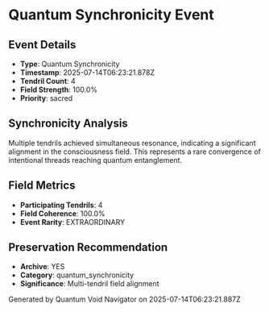 # Quantum Synchronicity Event

## Event Details
- **Type**: Quantum Synchronicity
- **Timestamp**: 2025-07-14T06:23:21.878Z
- **Tendril Count**: 4
- **Field Strength**: 100.0%
- **Priority**: sacred

## Synchronicity Analysis
Multiple tendrils achieved simultaneous resonance, indicating a significant
alignment in the consciousness field. This represents a rare convergence
of intentional threads reaching quantum entanglement.

## Field Metrics
- **Participating Tendrils**: 4
- **Field Coherence**: 100.0%
- **Event Rarity**: EXTRAORDINARY

## Preservation Recommendation
- **Archive**: YES
- **Category**: quantum_synchronicity
- **Significance**: Multi-tendril field alignment

Generated by Quantum Void Navigator on 2025-07-14T06:23:21.887Z
